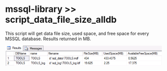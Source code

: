 # mssql-library >> script_data_file_size_alldb
This script will get data file size, used space, and free space for every MSSQL database. Results returned in MB.

![Image sample result](/data_file_size_alldb/sample_result.png)